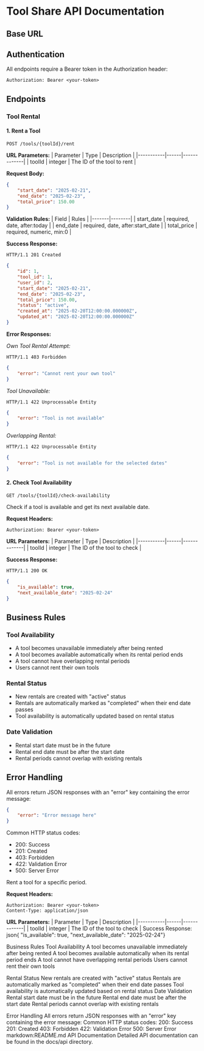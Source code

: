 # Tool Share API Documentation

## Base URL

## Authentication
All endpoints require a Bearer token in the Authorization header:
```
Authorization: Bearer <your-token>
```

## Endpoints

### Tool Rental

#### 1. Rent a Tool

```http
POST /tools/{toolId}/rent
```

**URL Parameters:**
| Parameter | Type | Description |
|-----------|------|-------------|
| toolId    | integer | The ID of the tool to rent |

**Request Body:**
```json
{
    "start_date": "2025-02-21",
    "end_date": "2025-02-23",
    "total_price": 150.00
}
```

**Validation Rules:**
| Field | Rules |
|-------|--------|
| start_date | required, date, after:today |
| end_date | required, date, after:start_date |
| total_price | required, numeric, min:0 |

**Success Response:**
```http
HTTP/1.1 201 Created
```
```json
{
    "id": 1,
    "tool_id": 1,
    "user_id": 2,
    "start_date": "2025-02-21",
    "end_date": "2025-02-23",
    "total_price": 150.00,
    "status": "active",
    "created_at": "2025-02-20T12:00:00.000000Z",
    "updated_at": "2025-02-20T12:00:00.000000Z"
}
```

**Error Responses:**

*Own Tool Rental Attempt:*
```http
HTTP/1.1 403 Forbidden
```
```json
{
    "error": "Cannot rent your own tool"
}
```

*Tool Unavailable:*
```http
HTTP/1.1 422 Unprocessable Entity
```
```json
{
    "error": "Tool is not available"
}
```

*Overlapping Rental:*
```http
HTTP/1.1 422 Unprocessable Entity
```
```json
{
    "error": "Tool is not available for the selected dates"
}
```

#### 2. Check Tool Availability

```http
GET /tools/{toolId}/check-availability
```

Check if a tool is available and get its next available date.

**Request Headers:**
```
Authorization: Bearer <your-token>
```

**URL Parameters:**
| Parameter | Type | Description |
|-----------|------|-------------|
| toolId    | integer | The ID of the tool to check |

**Success Response:**
```http
HTTP/1.1 200 OK
```
```json
{
    "is_available": true,
    "next_available_date": "2025-02-24"
}
```

## Business Rules

### Tool Availability
- A tool becomes unavailable immediately after being rented
- A tool becomes available automatically when its rental period ends
- A tool cannot have overlapping rental periods
- Users cannot rent their own tools

### Rental Status
- New rentals are created with "active" status
- Rentals are automatically marked as "completed" when their end date passes
- Tool availability is automatically updated based on rental status

### Date Validation
- Rental start date must be in the future
- Rental end date must be after the start date
- Rental periods cannot overlap with existing rentals

## Error Handling

All errors return JSON responses with an "error" key containing the error message:

```json
{
    "error": "Error message here"
}
```

Common HTTP status codes:
- 200: Success
- 201: Created
- 403: Forbidden
- 422: Validation Error
- 500: Server Error

Rent a tool for a specific period.

**Request Headers:**
```
Authorization: Bearer <your-token>
Content-Type: application/json
```


**URL Parameters:**
| Parameter | Type | Description |
|-----------|------|-------------|
| toolId | integer | The ID of the tool to check |
Success Response:
json{ "is_available": true, "next_available_date": "2025-02-24"}

Business Rules
Tool Availability
A tool becomes unavailable immediately after being rented
A tool becomes available automatically when its rental period ends
A tool cannot have overlapping rental periods
Users cannot rent their own tools

Rental Status
New rentals are created with "active" status
Rentals are automatically marked as "completed" when their end date passes
Tool availability is automatically updated based on rental status
Date Validation
Rental start date must be in the future
Rental end date must be after the start date
Rental periods cannot overlap with existing rentals

Error Handling
All errors return JSON responses with an "error" key containing the error message:
Common HTTP status codes:
200: Success
201: Created
403: Forbidden
422: Validation Error
500: Server Error
markdown:README.md
API Documentation
Detailed API documentation can be found in the docs/api directory.

